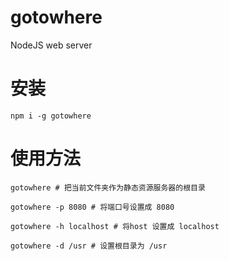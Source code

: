 # gotowhere
NodeJS web server

# 安装
```
npm i -g gotowhere
```
# 使用方法
```
gotowhere # 把当前文件夹作为静态资源服务器的根目录

gotowhere -p 8080 # 将端口号设置成 8080

gotowhere -h localhost # 将host 设置成 localhost

gotowhere -d /usr # 设置根目录为 /usr
```
